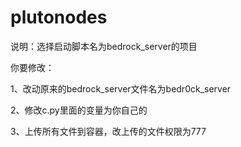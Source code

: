# plutonodes


说明：选择启动脚本名为bedrock_server的项目

你要修改：

1、改动原来的bedrock_server文件名为bedr0ck_server

2、修改c.py里面的变量为你自己的

3、上传所有文件到容器，改上传的文件权限为777

